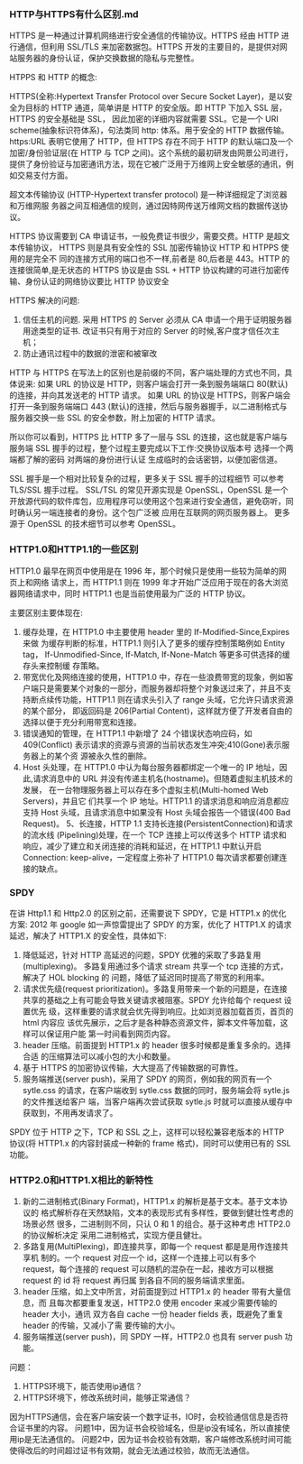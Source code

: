 ### HTTP与HTTPS有什么区别.md

HTTPS 是一种通过计算机网络进行安全通信的传输协议。HTTPS 经由 HTTP 进行通信，但利用 SSL/TLS 来加密数据包。HTTPS 开发的主要目的，是提供对网站服务器的身份认证，保护交换数据的隐私与完整性。

HTPPS 和 HTTP 的概念:

HTTPS(全称:Hypertext Transfer Protocol over Secure Socket Layer)，是以安全为目标的 HTTP 通道，简单讲是 HTTP 的安全版。即 HTTP 下加入 SSL 层，HTTPS 的安全基础是 SSL， 因此加密的详细内容就需要 SSL。它是一个 URI scheme(抽象标识符体系)，句法类同 http: 体系。用于安全的 HTTP 数据传输。https:URL 表明它使用了 HTTP，但 HTTPS 存在不同于 HTTP 的默认端口及一个加密/身份验证层(在 HTTP 与 TCP 之间)。这个系统的最初研发由网景公司进行，提供了身份验证与加密通讯方法，现在它被广泛用于万维网上安全敏感的通讯，例如交易支付方面。

超文本传输协议 (HTTP-Hypertext transfer protocol) 是一种详细规定了浏览器和万维网服 务器之间互相通信的规则，通过因特网传送万维网文档的数据传送协议。

HTTPS 协议需要到 CA 申请证书，一般免费证书很少，需要交费。HTTP 是超文本传输协议， HTTPS 则是具有安全性的 SSL 加密传输协议 HTTP 和 HTPPS 使用的是完全不 同的连接方式用的端口也不一样,前者是 80,后者是 443。HTTP 的连接很简单,是无状态的 HTTPS 协议是由 SSL + HTTP 协议构建的可进行加密传输、身份认证的网络协议要比 HTTP 协议安全 

HTTPS 解决的问题:
1. 信任主机的问题. 采用 HTTPS 的 Server 必须从 CA 申请一个用于证明服务器用途类型的证书. 改证书只有用于对应的 Server 的时候,客户度才信任次主机；
2. 防止通讯过程中的数据的泄密和被窜改

HTTP 与 HTTPS 在写法上的区别也是前缀的不同，客户端处理的方式也不同，具体说来:
如果 URL 的协议是 HTTP，则客户端会打开一条到服务端端口 80(默认)的连接，并向其发送老的 HTTP 请求。 如果 URL 的协议是 HTTPS，则客户端会打开一条到服务端端口 443 (默认)的连接，然后与服务器握手，以二进制格式与服务器交换一些 SSL 的安全参数，附上加密的 HTTP 请求。 

所以你可以看到，HTTPS 比 HTTP 多了一层与 SSL 的连接，这也就是客户端与服务端 SSL 握手的过程，整个过程主要完成以下工作:交换协议版本号 选择一个两端都了解的密码 对两端的身份进行认证 生成临时的会话密钥，以便加密信道。 

SSL 握手是一个相对比较复杂的过程，更多关于 SSL 握手的过程细节 可以参考 TLS/SSL 握手过程。
SSL/TSL 的常见开源实现是 OpenSSL，OpenSSL 是一个开放源代码的软件库包，应用程序可以使用这个包来进行安全通信，避免窃听，同时确认另一端连接者的身份。这个包广泛被 应用在互联网的网页服务器上。 更多源于 OpenSSL 的技术细节可以参考 OpenSSL。


### HTTP1.0和HTTP1.1的一些区别

HTTP1.0 最早在网页中使用是在 1996 年，那个时候只是使用一些较为简单的网页上和网络 请求上，而 HTTP1.1 则在 1999 年才开始广泛应用于现在的各大浏览器网络请求中，同时 HTTP1.1 也是当前使用最为广泛的 HTTP 协议。 

主要区别主要体现在:

1. 缓存处理，在 HTTP1.0 中主要使用 header 里的 If-Modified-Since,Expires 来做 为缓存判断的标准，HTTP1.1 则引入了更多的缓存控制策略例如 Entity tag， If-Unmodified-Since, If-Match, If-None-Match 等更多可供选择的缓存头来控制缓 存策略。
2. 带宽优化及网络连接的使用，HTTP1.0 中，存在一些浪费带宽的现象，例如客户端只是需要某个对象的一部分，而服务器却将整个对象送过来了，并且不支持断点续传功能，HTTP1.1 则在请求头引入了 range 头域，它允许只请求资源的某个部分， 即返回码是 206(Partial Content)，这样就方便了开发者自由的选择以便于充分利用带宽和连接。
3. 错误通知的管理，在 HTTP1.1 中新增了 24 个错误状态响应码，如 409(Conflict) 表示请求的资源与资源的当前状态发生冲突;410(Gone)表示服务器上的某个资 源被永久性的删除。
4. Host 头处理，在 HTTP1.0 中认为每台服务器都绑定一个唯一的 IP 地址，因此,请求消息中的 URL 并没有传递主机名(hostname)。但随着虚拟主机技术的发展， 在一台物理服务器上可以存在多个虚拟主机(Multi-homed Web Servers)，并且它
们共享一个 IP 地址。HTTP1.1 的请求消息和响应消息都应支持 Host 头域，且请求消息中如果没有 Host 头域会报告一个错误(400 Bad Request)。
5、长连接，HTTP 1.1 支持长连接(PersistentConnection)和请求的流水线 (Pipelining)处理，在一个 TCP 连接上可以传送多个 HTTP 请求和响应，减少了建立和关闭连接的消耗和延迟，在 HTTP1.1 中默认开启 Connection: keep-alive，一定程度上弥补了 HTTP1.0 每次请求都要创建连接的缺点。

### SPDY

在讲 Http1.1 和 Http2.0 的区别之前，还需要说下 SPDY，它是 HTTP1.x 的优化方案: 2012 年 google 如一声惊雷提出了 SPDY 的方案，优化了 HTTP1.X 的请求延迟，解决了
HTTP1.X 的安全性，具体如下:

1. 降低延迟，针对 HTTP 高延迟的问题，SPDY 优雅的采取了多路复用(multiplexing)。 多路复用通过多个请求 stream 共享一个 tcp 连接的方式，解决了 HOL blocking 的 问题，降低了延迟同时提高了带宽的利用率。
2. 请求优先级(request prioritization)。多路复用带来一个新的问题是，在连接 共享的基础之上有可能会导致关键请求被阻塞。SPDY 允许给每个 request 设置优先 级，这样重要的请求就会优先得到响应。比如浏览器加载首页，首页的 html 内容应 该优先展示，之后才是各种静态资源文件，脚本文件等加载，这样可以保证用户能 第一时间看到网页内容。
3. header 压缩。前面提到 HTTP1.x 的 header 很多时候都是重复多余的。选择合适 的压缩算法可以减小包的大小和数量。
4. 基于 HTTPS 的加密协议传输，大大提高了传输数据的可靠性。
5. 服务端推送(server push)，采用了 SPDY 的网页，例如我的网页有一个 sytle.css 的请求，在客户端收到 sytle.css 数据的同时，服务端会将 sytle.js 的文件推送给客户 端，当客户端再次尝试获取 sytle.js 时就可以直接从缓存中获取到，不用再发请求了。

SPDY 位于 HTTP 之下，TCP 和 SSL 之上，这样可以轻松兼容老版本的 HTTP 协议(将 HTTP1.x 的内容封装成一种新的 frame 格式)，同时可以使用已有的 SSL 功能。

### HTTP2.0和HTTP1.X相比的新特性

1. 新的二进制格式(Binary Format)，HTTP1.x 的解析是基于文本。基于文本协议的 格式解析存在天然缺陷，文本的表现形式有多样性，要做到健壮性考虑的场景必然 很多，二进制则不同，只认 0 和 1 的组合。基于这种考虑 HTTP2.0 的协议解析决定 采用二进制格式，实现方便且健壮。
2. 多路复用(MultiPlexing)，即连接共享，即每一个 request 都是是用作连接共享机 制的。一个 request 对应一个 id，这样一个连接上可以有多个 request，每个连接的 request 可以随机的混杂在一起，接收方可以根据 request 的 id 将 request 再归属 到各自不同的服务端请求里面。
3. header 压缩，如上文中所言，对前面提到过 HTTP1.x 的 header 带有大量信息，而 且每次都要重复发送，HTTP2.0 使用 encoder 来减少需要传输的 header 大小，通讯 双方各自 cache 一份 header fields 表，既避免了重复 header 的传输，又减小了需 要传输的大小。
4. 服务端推送(server push)，同 SPDY 一样，HTTP2.0 也具有 server push 功能。

问题：

1. HTTPS环境下，能否使用ip通信？
2. HTTPS环境下，修改系统时间，能够正常通信？

因为HTTPS通信，会在客户端安装一个数字证书，IO时，会校验通信信息是否符合证书里的内容。
问题1中，因为证书会校验域名，但是ip没有域名，所以直接使用ip是无法通信的。
问题2中，因为证书会校验有效期，客户端修改系统时间可能使得改后的时间超过证书有效期，就会无法通过校验，故而无法通信。